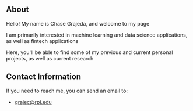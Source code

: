 ## About
Hello!
My name is Chase Grajeda, and welcome to my page 

I am primarily interested in machine learning and data science applications, as well as fintech applications

Here, you'll be able to find some of my previous and current personal projects, as well as current research

## Contact Information 
If you need to reach me, you can send an email to: 
- grajec@rpi.edu 
